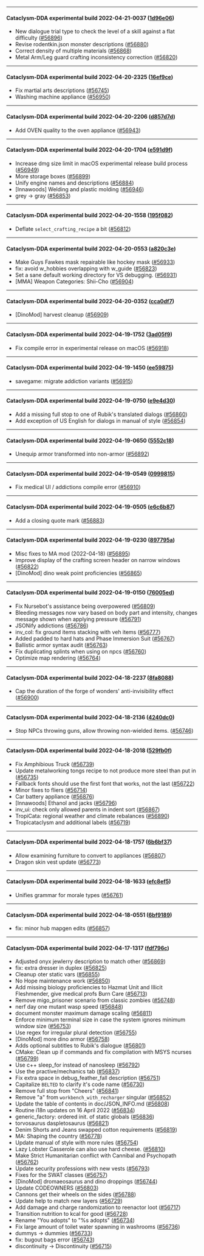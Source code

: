 
---

#### Cataclysm-DDA experimental build 2022-04-21-0037 ([1d96e06](https://github.com/CleverRaven/Cataclysm-DDA/releases/tag/cdda-experimental-2022-04-21-0037))

* New dialogue trial type to check the level of a skill against a flat difficulty ([#56896](https://github.com/CleverRaven/Cataclysm-DDA/pull/56896))
* Revise rodentkin.json monster descriptions ([#56880](https://github.com/CleverRaven/Cataclysm-DDA/pull/56880))
* Correct density of multiple materials ([#56868](https://github.com/CleverRaven/Cataclysm-DDA/pull/56868))
* Metal Arm/Leg guard crafting inconsistency correction ([#56820](https://github.com/CleverRaven/Cataclysm-DDA/pull/56820))

---

#### Cataclysm-DDA experimental build 2022-04-20-2325 ([16ef9ce](https://github.com/CleverRaven/Cataclysm-DDA/releases/tag/cdda-experimental-2022-04-20-2325))

* Fix martial arts descriptions ([#56745](https://github.com/CleverRaven/Cataclysm-DDA/pull/56745))
* Washing machine appliance ([#56950](https://github.com/CleverRaven/Cataclysm-DDA/pull/56950))

---

#### Cataclysm-DDA experimental build 2022-04-20-2206 ([d857d7d](https://github.com/CleverRaven/Cataclysm-DDA/releases/tag/cdda-experimental-2022-04-20-2206))

* Add OVEN quality to the oven appliance ([#56943](https://github.com/CleverRaven/Cataclysm-DDA/pull/56943))

---

#### Cataclysm-DDA experimental build 2022-04-20-1704 ([e591d9f](https://github.com/CleverRaven/Cataclysm-DDA/releases/tag/cdda-experimental-2022-04-20-1704))

* Increase dmg size limit in macOS experimental release build process ([#56949](https://github.com/CleverRaven/Cataclysm-DDA/pull/56949))
* More storage boxes ([#56899](https://github.com/CleverRaven/Cataclysm-DDA/pull/56899))
* Unify engine names and descriptions ([#56884](https://github.com/CleverRaven/Cataclysm-DDA/pull/56884))
* [Innawoods] Welding and plastic molding ([#56946](https://github.com/CleverRaven/Cataclysm-DDA/pull/56946))
* grey → gray ([#56853](https://github.com/CleverRaven/Cataclysm-DDA/pull/56853))

---

#### Cataclysm-DDA experimental build 2022-04-20-1558 ([195f082](https://github.com/CleverRaven/Cataclysm-DDA/releases/tag/cdda-experimental-2022-04-20-1558))

* Deflate `select_crafting_recipe` a bit ([#56812](https://github.com/CleverRaven/Cataclysm-DDA/pull/56812))

---

#### Cataclysm-DDA experimental build 2022-04-20-0553 ([a820c3e](https://github.com/CleverRaven/Cataclysm-DDA/releases/tag/cdda-experimental-2022-04-20-0553))

* Make Guys Fawkes mask repairable like hockey mask ([#56933](https://github.com/CleverRaven/Cataclysm-DDA/pull/56933))
* fix: avoid w_hobbies overlapping with w_guide ([#56823](https://github.com/CleverRaven/Cataclysm-DDA/pull/56823))
* Set a sane default working directory for VS debugging. ([#56931](https://github.com/CleverRaven/Cataclysm-DDA/pull/56931))
* [MMA] Weapon Categories: Shii-Cho ([#56904](https://github.com/CleverRaven/Cataclysm-DDA/pull/56904))

---

#### Cataclysm-DDA experimental build 2022-04-20-0352 ([cca0df7](https://github.com/CleverRaven/Cataclysm-DDA/releases/tag/cdda-experimental-2022-04-20-0352))

* [DinoMod] harvest cleanup ([#56909](https://github.com/CleverRaven/Cataclysm-DDA/pull/56909))

---

#### Cataclysm-DDA experimental build 2022-04-19-1752 ([3ad05f9](https://github.com/CleverRaven/Cataclysm-DDA/releases/tag/cdda-experimental-2022-04-19-1752))

* Fix compile error in experimental release on macOS ([#56918](https://github.com/CleverRaven/Cataclysm-DDA/pull/56918))

---

#### Cataclysm-DDA experimental build 2022-04-19-1450 ([ee59875](https://github.com/CleverRaven/Cataclysm-DDA/releases/tag/cdda-experimental-2022-04-19-1450))

* savegame: migrate addiction variants ([#56915](https://github.com/CleverRaven/Cataclysm-DDA/pull/56915))

---

#### Cataclysm-DDA experimental build 2022-04-19-0750 ([e9e4d30](https://github.com/CleverRaven/Cataclysm-DDA/releases/tag/cdda-experimental-2022-04-19-0750))

* Add a missing full stop to one of Rubik's translated dialogs ([#56860](https://github.com/CleverRaven/Cataclysm-DDA/pull/56860))
* Add exception of US English for dialogs in manual of style ([#56854](https://github.com/CleverRaven/Cataclysm-DDA/pull/56854))

---

#### Cataclysm-DDA experimental build 2022-04-19-0650 ([5552c18](https://github.com/CleverRaven/Cataclysm-DDA/releases/tag/cdda-experimental-2022-04-19-0650))

* Unequip armor transformed into non-armor ([#56892](https://github.com/CleverRaven/Cataclysm-DDA/pull/56892))

---

#### Cataclysm-DDA experimental build 2022-04-19-0549 ([0999815](https://github.com/CleverRaven/Cataclysm-DDA/releases/tag/cdda-experimental-2022-04-19-0549))

* Fix medical UI / addictions compile error ([#56910](https://github.com/CleverRaven/Cataclysm-DDA/pull/56910))

---

#### Cataclysm-DDA experimental build 2022-04-19-0505 ([e6c6b87](https://github.com/CleverRaven/Cataclysm-DDA/releases/tag/cdda-experimental-2022-04-19-0505))

* Add a closing quote mark ([#56883](https://github.com/CleverRaven/Cataclysm-DDA/pull/56883))

---

#### Cataclysm-DDA experimental build 2022-04-19-0230 ([897795a](https://github.com/CleverRaven/Cataclysm-DDA/releases/tag/cdda-experimental-2022-04-19-0230))

* Misc fixes to MA mod (2022-04-18) ([#56895](https://github.com/CleverRaven/Cataclysm-DDA/pull/56895))
* Improve display of the crafting screen header on narrow windows ([#56822](https://github.com/CleverRaven/Cataclysm-DDA/pull/56822))
* [DinoMod] dino weak point proficiencies ([#56865](https://github.com/CleverRaven/Cataclysm-DDA/pull/56865))

---

#### Cataclysm-DDA experimental build 2022-04-19-0150 ([76005ed](https://github.com/CleverRaven/Cataclysm-DDA/releases/tag/cdda-experimental-2022-04-19-0150))

* Fix Nursebot's assistance being overpowered ([#56809](https://github.com/CleverRaven/Cataclysm-DDA/pull/56809))
* Bleeding messages now vary based on body part and intensity, changes message shown when applying pressure ([#56791](https://github.com/CleverRaven/Cataclysm-DDA/pull/56791))
* JSONify addictions ([#56786](https://github.com/CleverRaven/Cataclysm-DDA/pull/56786))
* inv_col: fix ground items stacking with veh items ([#56777](https://github.com/CleverRaven/Cataclysm-DDA/pull/56777))
* Added padded to hard hats and Phase Immersion Suit ([#56767](https://github.com/CleverRaven/Cataclysm-DDA/pull/56767))
* Ballistic armor syntax audit ([#56763](https://github.com/CleverRaven/Cataclysm-DDA/pull/56763))
* Fix duplicating splints when using on npcs ([#56760](https://github.com/CleverRaven/Cataclysm-DDA/pull/56760))
* Optimize map rendering ([#56764](https://github.com/CleverRaven/Cataclysm-DDA/pull/56764))

---

#### Cataclysm-DDA experimental build 2022-04-18-2237 ([8fa8088](https://github.com/CleverRaven/Cataclysm-DDA/releases/tag/cdda-experimental-2022-04-18-2237))

* Cap the duration of the forge of wonders' anti-invisibility effect ([#56900](https://github.com/CleverRaven/Cataclysm-DDA/pull/56900))

---

#### Cataclysm-DDA experimental build 2022-04-18-2136 ([4240dc0](https://github.com/CleverRaven/Cataclysm-DDA/releases/tag/cdda-experimental-2022-04-18-2136))

* Stop NPCs throwing guns, allow throwing non-wielded items. ([#56746](https://github.com/CleverRaven/Cataclysm-DDA/pull/56746))

---

#### Cataclysm-DDA experimental build 2022-04-18-2018 ([529fb0f](https://github.com/CleverRaven/Cataclysm-DDA/releases/tag/cdda-experimental-2022-04-18-2018))

* Fix Amphibious Truck ([#56739](https://github.com/CleverRaven/Cataclysm-DDA/pull/56739))
* Update metalworking tongs recipe to not produce more steel than put in ([#56735](https://github.com/CleverRaven/Cataclysm-DDA/pull/56735))
* Fallback fonts should use the first font that works, not the last ([#56722](https://github.com/CleverRaven/Cataclysm-DDA/pull/56722))
* Minor fixes to fliers ([#56714](https://github.com/CleverRaven/Cataclysm-DDA/pull/56714))
* Car battery appliance ([#56876](https://github.com/CleverRaven/Cataclysm-DDA/pull/56876))
* [Innawoods] Ethanol and jacks ([#56796](https://github.com/CleverRaven/Cataclysm-DDA/pull/56796))
* inv_ui: check only allowed parents in indent sort ([#56867](https://github.com/CleverRaven/Cataclysm-DDA/pull/56867))
* TropiCata: regional weather and climate rebalances ([#56890](https://github.com/CleverRaven/Cataclysm-DDA/pull/56890))
* Tropicataclysm and additional labels ([#56719](https://github.com/CleverRaven/Cataclysm-DDA/pull/56719))

---

#### Cataclysm-DDA experimental build 2022-04-18-1757 ([6b6bf37](https://github.com/CleverRaven/Cataclysm-DDA/releases/tag/cdda-experimental-2022-04-18-1757))

* Allow examining furniture to convert to appliances ([#56807](https://github.com/CleverRaven/Cataclysm-DDA/pull/56807))
* Dragon skin vest update ([#56773](https://github.com/CleverRaven/Cataclysm-DDA/pull/56773))

---

#### Cataclysm-DDA experimental build 2022-04-18-1633 ([efc8ef5](https://github.com/CleverRaven/Cataclysm-DDA/releases/tag/cdda-experimental-2022-04-18-1633))

* Unifies grammar for morale types ([#56761](https://github.com/CleverRaven/Cataclysm-DDA/pull/56761))

---

#### Cataclysm-DDA experimental build 2022-04-18-0551 ([6bf9189](https://github.com/CleverRaven/Cataclysm-DDA/releases/tag/cdda-experimental-2022-04-18-0551))

* fix: minor hub mapgen edits ([#56857](https://github.com/CleverRaven/Cataclysm-DDA/pull/56857))

---

#### Cataclysm-DDA experimental build 2022-04-17-1317 ([fdf796c](https://github.com/CleverRaven/Cataclysm-DDA/releases/tag/cdda-experimental-2022-04-17-1317))

* Adjusted onyx jewlerry description to match other ([#56869](https://github.com/CleverRaven/Cataclysm-DDA/pull/56869))
* fix: extra dresser in duplex ([#56825](https://github.com/CleverRaven/Cataclysm-DDA/pull/56825))
* Cleanup oter static vars ([#56855](https://github.com/CleverRaven/Cataclysm-DDA/pull/56855))
* No Hope maintenance work ([#56850](https://github.com/CleverRaven/Cataclysm-DDA/pull/56850))
* Add missing biology proficiencies to Hazmat Unit and Illicit Fleshmender, give medical profs Burn Care ([#56713](https://github.com/CleverRaven/Cataclysm-DDA/pull/56713))
* Remove migo_prisoner scenario from classic zombies ([#56748](https://github.com/CleverRaven/Cataclysm-DDA/pull/56748))
* nerf day one mutant wasp speed ([#56848](https://github.com/CleverRaven/Cataclysm-DDA/pull/56848))
* document monster maximum damage scaling ([#56811](https://github.com/CleverRaven/Cataclysm-DDA/pull/56811))
* Enforce minimum terminal size in case the system ignores minimum window size ([#56753](https://github.com/CleverRaven/Cataclysm-DDA/pull/56753))
* Use regex for irregular plural detection ([#56755](https://github.com/CleverRaven/Cataclysm-DDA/pull/56755))
* [DinoMod] more dino armor ([#56758](https://github.com/CleverRaven/Cataclysm-DDA/pull/56758))
* Adds optional subtitles to Rubik's dialogue ([#56801](https://github.com/CleverRaven/Cataclysm-DDA/pull/56801))
* CMake: Clean up if commands and fix compilation with MSYS ncurses ([#56799](https://github.com/CleverRaven/Cataclysm-DDA/pull/56799))
* Use c++ sleep_for instead of nanosleep ([#56792](https://github.com/CleverRaven/Cataclysm-DDA/pull/56792))
* Use the practive/mechanics tab ([#56837](https://github.com/CleverRaven/Cataclysm-DDA/pull/56837))
* Fix extra space in debug_feather_fall description ([#56751](https://github.com/CleverRaven/Cataclysm-DDA/pull/56751))
* Capitalize `BELTED` to clarify it's code name ([#56730](https://github.com/CleverRaven/Cataclysm-DDA/pull/56730))
* Remove full stop from "Cheers" ([#56841](https://github.com/CleverRaven/Cataclysm-DDA/pull/56841))
* Remove "a" from `workbench_with_recharger` singular ([#56852](https://github.com/CleverRaven/Cataclysm-DDA/pull/56852))
* Update the table of contents in doc/JSON_INFO.md ([#56808](https://github.com/CleverRaven/Cataclysm-DDA/pull/56808))
* Routine i18n updates on 16 April 2022 ([#56834](https://github.com/CleverRaven/Cataclysm-DDA/pull/56834))
* generic_factory: ordered init. of static globals ([#56836](https://github.com/CleverRaven/Cataclysm-DDA/pull/56836))
* torvosaurus daspletosaurus ([#56821](https://github.com/CleverRaven/Cataclysm-DDA/pull/56821))
* Denim Shorts and Jeans swapped cotton requirements ([#56819](https://github.com/CleverRaven/Cataclysm-DDA/pull/56819))
* MA: Shaping the country ([#56778](https://github.com/CleverRaven/Cataclysm-DDA/pull/56778))
* Update manual of style with more rules ([#56754](https://github.com/CleverRaven/Cataclysm-DDA/pull/56754))
* Lazy Lobster Casserole can also use hard cheese. ([#56810](https://github.com/CleverRaven/Cataclysm-DDA/pull/56810))
* Make Strict Humanitarian conflict with Cannibal and Psychopath ([#56762](https://github.com/CleverRaven/Cataclysm-DDA/pull/56762))
* Update security professions with new vests ([#56793](https://github.com/CleverRaven/Cataclysm-DDA/pull/56793))
* Fixes for the SWAT classes ([#56757](https://github.com/CleverRaven/Cataclysm-DDA/pull/56757))
* [DinoMod] dromaeosaurus and dino droppings ([#56744](https://github.com/CleverRaven/Cataclysm-DDA/pull/56744))
* Update CODEOWNERS ([#56803](https://github.com/CleverRaven/Cataclysm-DDA/pull/56803))
* Cannons get their wheels on the sides ([#56788](https://github.com/CleverRaven/Cataclysm-DDA/pull/56788))
* Update help to match new layers ([#56729](https://github.com/CleverRaven/Cataclysm-DDA/pull/56729))
* Add damage and charge randomization to reenactor loot ([#56717](https://github.com/CleverRaven/Cataclysm-DDA/pull/56717))
* Transition nutrition to kcal for good ([#56728](https://github.com/CleverRaven/Cataclysm-DDA/pull/56728))
* Rename "You adopts" to "%s adopts" ([#56734](https://github.com/CleverRaven/Cataclysm-DDA/pull/56734))
* Fix large amount of toilet water spawning in washrooms ([#56736](https://github.com/CleverRaven/Cataclysm-DDA/pull/56736))
* dummys → dummies ([#56733](https://github.com/CleverRaven/Cataclysm-DDA/pull/56733))
* fix: bugout bags error ([#56743](https://github.com/CleverRaven/Cataclysm-DDA/pull/56743))
* discontinuity → Discontinuity ([#56715](https://github.com/CleverRaven/Cataclysm-DDA/pull/56715))

